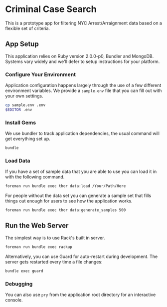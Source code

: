 # Criminal Case Search

This is a prototype app for filtering NYC Arrest/Arraignment data based on
a flexible set of criteria.

## App Setup

This application relies on Ruby version 2.0.0-p0, Bundler and MongoDB. Systems vary widely and we'll defer
to setup instructions for your platform.

### Configure Your Environment

Application configuration happens largely through the use of a few different environment variables. We provide
a `sample.env` file that you can fill out with your own settings.
```bash
cp sample.env .env
$EDITOR .env
```

### Install Gems

We use bundler to track application dependencies, the usual command will get everything set up.
```bash
bundle
```

### Load Data

If you have a set of sample data that you are able to use you can load it in with the following command.
```bash
foreman run bundle exec thor data:load /Your/Path/Here
```

For people without the data set you can generate a sample set that fills things out enough for users to
see how the application works.
```bash
foreman run bundle exec thor data:generate_samples 500
```

## Run the Web Server

The simplest way is to use Rack's built in server.
```bash
foreman run bundle exec rackup
```

Alternatively, you can use Guard for auto-restart during development. The server gets restarted every time a file changes:
```bash
bundle exec guard
```

### Debugging
You can also use `pry` from the application root directory for an interactive console.
